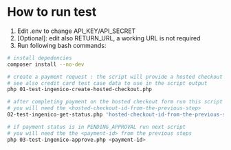 # How to run test

1. Edit .env to change API_KEY/API_SECRET
2. [Optional]: edit also RETURN_URL, a working URL is not required
3. Run following bash commands:

```bash
# install depedencies
composer install --no-dev

# create a payment request : the script will provide a hosted checkout URL
# see also credit card test case data to use in the script output
php 01-test-ingenico-create-hosted-checkout.php

# after completing payment on the hosted checkout form run this script
# you will need the <hosted-checkout-id-from-the-previous-step>
02-test-ingenico-get-status.php 'hosted-checkout-id-from-the-previous-step'

# if payment status is in PENDING_APPROVAL run next script
# you will need the the <payment-id> from the previous steps
php 03-test-ingenico-approve.php <payment-id>

```

